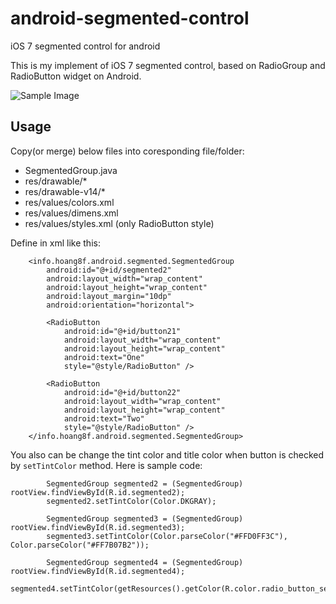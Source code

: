 android-segmented-control
=========================

iOS 7 segmented control for android

This is my implement of iOS 7 segmented control, based on RadioGroup and RadioButton widget on Android.
 
![Sample Image](https://raw2.github.com/hoang8f/android-segmented-control/master/screenshot/screenshot.png)

Usage
-----
Copy(or merge) below files into coresponding file/folder:
  + SegmentedGroup.java
  + res/drawable/*
  + res/drawable-v14/*
  + res/values/colors.xml
  + res/values/dimens.xml
  + res/values/styles.xml (only RadioButton style)

Define in xml like this:

        <info.hoang8f.android.segmented.SegmentedGroup
            android:id="@+id/segmented2"
            android:layout_width="wrap_content"
            android:layout_height="wrap_content"
            android:layout_margin="10dp"
            android:orientation="horizontal">

            <RadioButton
                android:id="@+id/button21"
                android:layout_width="wrap_content"
                android:layout_height="wrap_content"
                android:text="One"
                style="@style/RadioButton" />

            <RadioButton
                android:id="@+id/button22"
                android:layout_width="wrap_content"
                android:layout_height="wrap_content"
                android:text="Two"
                style="@style/RadioButton" />
        </info.hoang8f.android.segmented.SegmentedGroup>

You also can be change the tint color and title color when button is checked by `setTintColor` method.
Here is sample code:

            SegmentedGroup segmented2 = (SegmentedGroup) rootView.findViewById(R.id.segmented2);
            segmented2.setTintColor(Color.DKGRAY);

            SegmentedGroup segmented3 = (SegmentedGroup) rootView.findViewById(R.id.segmented3);
            segmented3.setTintColor(Color.parseColor("#FFD0FF3C"), Color.parseColor("#FF7B07B2"));

            SegmentedGroup segmented4 = (SegmentedGroup) rootView.findViewById(R.id.segmented4);
            segmented4.setTintColor(getResources().getColor(R.color.radio_button_selected_color));


